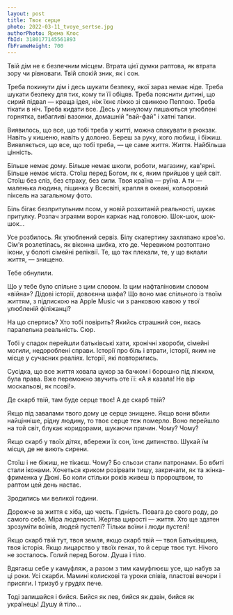 ```yaml
---
layout: post
title: Твоє серце
photo: 2022-03-11_tvoye_sertse.jpg
authorPhoto: Ярема Клос
fbId: 3180177145561893
fbFrameHeight: 700
---
```


Твій дім не є безпечним місцем. Втрата цієї думки раптова, як втрата зору чи рівноваги. Твій спокій зник, як і сон.

Треба покинути дім і десь шукати безпеку, якої зараз немає ніде. Треба шукати безпеку для тих, кому ти її обіцяв. Треба пояснити дитині, що сирий підвал — краща ідея, ніж їхнє ліжко зі свинкою Пеппою. Треба тікати в ніч. Треба кидати все. Десь у минулому лишаються улюблені горнятка, вибагливі вазонки, домашній "вай-фай" і хатні тапки.

<!--more-->

Виявилось, що все, що тобі треба у житті, можна спакувати в рюкзак. Навіть у кишеню, навіть у долоню. Береш за руку, кого любиш, і біжиш. Виявляється, що все, що тобі треба, — це саме життя. Життя. Найбільша цінність.

Більше немає дому. Більше немає школи, роботи, магазину, кав'ярні. Більше немає міста. Стоїш перед Богом, як є, яким прийшов у цей світ. Стоїш без сліз, без страху, без сили. Твоя країна — руїна. А ти — маленька людина, піщинка у Всесвіті, крапля в океані, кольоровий піксель на загальному фото.

Біль бігає безпритульним псом, у новій розхитаній реальності, шукає притулку. Розпач зграями ворон каркає над головою. Шок-шок, шок-шок...

Усе розбилось. Як улюблений сервіз. Білу скатертину захляпано кров'ю. Сім'я розлетілась, як віконна шибка, хто де. Черевиком розтоптано ікони, у болоті сімейні реліквії. Те, що так плекали, те, у що вклали  життя, — знищено.

Тебе обнулили.

Що у тебе було спільне з цим словом. Із цим нафталіновим словом «війна»? Дідові історії, довоєнна шафа? Що воно має спільного із твоїм життям, з підпискою на Apple Music чи з ранковою кавою у твої улюбленій філіжанці?

На що спертись? Хто тобі повірить? Якийсь страшний сон, якась паралельна реальність. Сюр.

Тобі у спадок перейшли батьківські хати, хронічні хвороби, сімейні могили, недороблені справи. Історії про біль і втрати, історії, яким не місце у сучасних реаліях. Історії, які повторились.

Сусідка, що все життя ховала цукор за бачком і борошно під ліжком, була права. Вже переможно звучить оте її: «А я казала! Не вір москальові, як псові!».

Де скарб твій, там буде серце твоє! А де скарб твій?

Якщо під завалами твого дому це серце знищене. Якщо вони вбили найцінніше, рідну людину, то твоє серце теж померло. Воно перейшло на той світ, блукає коридорами, шукаючи причин. Чому? Чому?

Якщо скарб у твоїх дітях, вбережи їх сон, їхнє дитинство. Шукай їм місця, де не виють сирени.

Стоїш  і не біжиш, не тікаєш. Чому? Бо сльози стали патронами. Бо вбиті стали іконами. Хочеться криком розірвати тишу, закричати, як та жінка-фрименка у Дюні. Бо коли стільки років живеш із пророцтвом, то раптом цей день настає.

Зродились ми великої години.

Дорожче за життя є хіба, що честь. Гідність. Повага до свого роду, до самого себе. Міра людяності.  Жертва щирості — життя. Хто ще здатен зрозуміти воїнів, людей пустелі? Тільки воїни і люди пустелі!

Якщо скарб твій тут, твоя земля, якщо скарб твій — твоя Батьківщина, твоя історія. Якщо лицарство у твоїх генах, то й серце твоє тут. Нічого не зосталось. Голий перед Богом. Душа і тіло.

Вдягаєш себе у камуфляж, а разом з тим камуфлюєш усе, що набув за ці роки. Усі скарби. Мамині колискові та уроки співів, пластові вечори і присяги. І тризуб у грудях пече.

Тоді залишайся і бийся. Бийся як лев, бийся як дзвін, бийся як українець! Душу й тіло...
